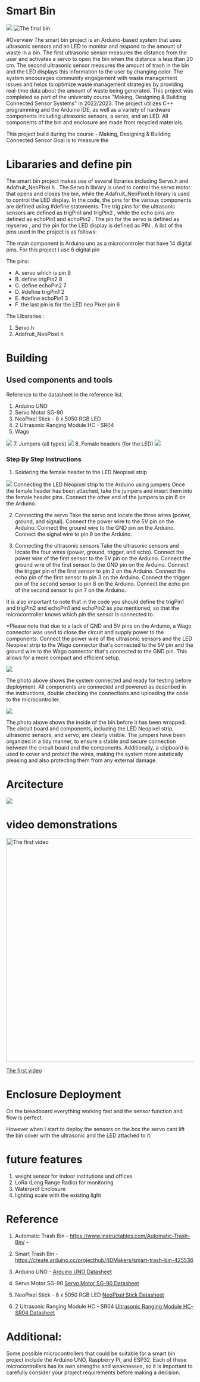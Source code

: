 
# Smart Bin
<img src="Docs of photosd and videos/smart bin photo.jpeg">

<img src="Docs of photosd and videos/Xmas version special edition.PNG" alt="The final bin">



#Overview
The smart bin project is an Arduino-based system that uses ultrasonic sensors and an LED to monitor and respond to the amount of waste in a bin. The first ultrasonic sensor measures the distance from the user and activates a servo to open the bin when the distance is less than 20 cm. The second ultrasonic sensor measures the amount of trash in the bin and the LED displays this information to the user by changing color. The system encourages community engagement with waste management issues and helps to optimize waste management strategies by providing real-time data about the amount of waste being generated. This project was completed as part of the university course "Making, Designing & Building Connected Sensor Systems" in 2022/2023. The project utilizes C++ programming and the Arduino IDE, as well as a variety of hardware components including ultrasonic sensors, a servo, and an LED. All components of the bin and enclosure are made from recycled materials.

This project build during the course - Making, Designing & Building Connected Sensor
Goal is to measure the 

# Libararies and define pin 
The smart bin project makes use of several libraries including Servo.h and Adafruit_NeoPixel.h . The Servo.h library is used to control the servo motor that opens and closes the bin, while the Adafruit_NeoPixel.h library is used to control the LED display. In the code, the pins for the various components are defined using #define statements. The trig pins for the ultrasonic sensors are defined as trigPin1 and trigPin2 , while the echo pins are defined as echoPin1 and echoPin2 . The pin for the servo is defined as myservo , and the pin for the LED display is defined as PIN . A list of the pins used in the project is as follows:

The main component is Arduino uno as a microcontroler that have 14 digital pins.
For this project I use 6 digital pin 

The pins: 
+ A. servo which is pin 9
+ B. define trigPin2 8
+ C. define echoPin2 7
+ D. #define trigPin1 2
+ E. #define echoPin1 3
+ F. the last pin is for the LED neo Pixel pin 6

The Libararies : 
1. Servo.h
2. Adafruit_NeoPixel.h

<h1>Building</h1>
<h2>Used components and tools</h2>
Reference to the datasheet in the reference list.

1. Arduino UNO 
2. Servo Motor SG-90
3. NeoPixel Stick - 8 x 5050 RGB LED
4. 2 Ultrasonic Ranging Module HC - SR04
5. Wago
<img src="Docs of photosd and videos/4 Wago Small.jpeg">
7. Jumpers (all types)
<img src="Docs of photosd and videos/electronic-jumper-wire-makers-collection-260nw-1098082193 Small.jpeg">
8. Female headers (for the LED) 
<img src="Docs of photosd and videos/female header .png">

<h3>Step By Step Instructions</h3>

1. Soldering the female header to the LED Neopixel strip
<img src="Docs of photosd and videos/LED with female header.PNG">
Connecting the LED Neopixel strip to the Arduino using jumpers
Once the female header has been attached, take the jumpers and insert them into the female header pins.
Connect the other end of the jumpers to pin 6 on the Arduino.

2. Connecting the servo
Take the servo and locate the three wires (power, ground, and signal).
Connect the power wire to the 5V pin on the Arduino.
Connect the ground wire to the GND pin on the Arduino.
Connect the signal wire to pin 9 on the Arduino.

3. Connecting the ultrasonic sensors
Take the ultrasonic sensors and locate the four wires (power, ground, trigger, and echo).
Connect the power wire of the first sensor to the 5V pin on the Arduino.
Connect the ground wire of the first sensor to the GND pin on the Arduino.
Connect the trigger pin of the first sensor to pin 2 on the Arduino.
Connect the echo pin of the first sensor to pin 3 on the Arduino.
Connect the trigger pin of the second sensor to pin 8 on the Arduino.
Connect the echo pin of the second sensor to pin 7 on the Arduino.

It is also important to note that in the code you should define the trigPin1 and trigPin2 and echoPin1 and echoPin2 as you mentioned, so that the microcontroller knows which pin the sensor is connected to.



*Please note that due to a lack of GND and 5V pins on the Arduino, a Wago connector was used to close the circuit and supply power to the components. Connect the power wire of the ultrasonic sensors and the LED Neopixel strip to the Wago connector that's connected to the 5V pin and the ground wire to the Wago connector that's connected to the GND pin. This allows for a more compact and efficient setup.

<img src="Docs of photosd and videos/1 On the Breadboard.PNG">

The photo above shows the system connected and ready for testing before deployment. All components are connected and powered as described in the instructions, double checking the connections and uploading the code to the microcontroller.


<img src="Docs of photosd and videos/3 Ultra and Wego.PNG"> 

The photo above shows the inside of the bin before it has been wrapped. The circuit board and components, including the LED Neopixel strip, ultrasonic sensors, and servo, are clearly visible. The jumpers have been organized in a tidy manner, to ensure a stable and secure connection between the circuit board and the components.  Additionally, a clipboard is used to cover and protect the wires, making the system more astatically pleasing and also protecting them from any external damage.

# Arcitecture 

 <img src="Docs of photosd and videos/Architecture.png">


# video demonstrations
<a href="https://www.youtube.com/watch?v=d6Y2uEtxD80" target="_blank">
<img src="link_to_video_thumbnail" alt="The first video" width="800" height="600">
<p>The first video</p>
</a>


# Enclosure Deployment
On the breadboard everything working fast and the sensor function and flow is perfect. 

However when I start to deploy the sensors on the box the servo cant lift the bin cover with the ultrasonic and the LED attached to it. 




# future features
1. weight sensor for indoor institutions and offices
2. LoRa (Long Range Radio) for monitoring
3. Waterprof Enclosure
4. lighting scale with the existing light


# Reference 

1. Automatic Trash Bin - https://www.instructables.com/Automatic-Trash-Bin/ - 
2. Smart Trash Bin - https://create.arduino.cc/projecthub/4DMakers/smart-trash-bin-425536


3. Arduino UNO - <a href="https://www.arduino.cc/en/uploads/Main/Arduino_Uno_Rev3-schematic.pdf">Arduino UNO Datasheet</a>

4. Servo Motor SG-90 <a href="http://www.ee.ic.ac.uk/pcheung/teaching/DE1_EE/stores/sg90_datasheet.pdf">Servo Motor SG-90 Datasheet</a>

5. NeoPixel Stick - 8 x 5050 RGB LED <a href="https://www.adafruit.com/datasheets/WS2812B.pdf">NeoPixel Stick Datasheet</a>

6. 2 Ultrasonic Ranging Module HC - SR04 <a href="https://www.micropik.com/PDF/HCSR04.pdf">Ultrasonic Ranging Module HC-SR04 Datasheet</a>


# Additional: 
Some possible microcontrollers that could be suitable for a smart bin project include the Arduino UNO, Raspberry Pi, and ESP32. Each of these microcontrollers has its own strengths and weaknesses, so it is important to carefully consider your project requirements before making a decision.





